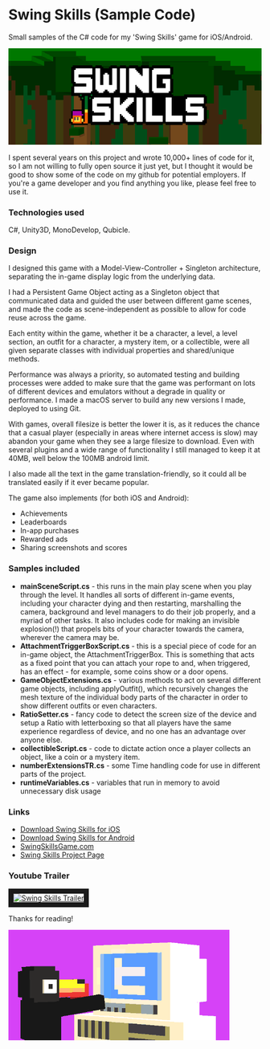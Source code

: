 # Swing Skills (Sample Code)
Small samples of the C# code for my 'Swing Skills' game for iOS/Android.

![alt text](https://raw.githubusercontent.com/tamerobots/swing-skills-sample/master/banner.png "Swing Skills Logo")

I spent several years on this project and wrote 10,000+ lines of code for it, so I am not willing to fully open source it just yet, but I thought it would be good to show some of the code on my github for potential employers. If you're a game developer and you find anything you like, please feel free to use it.

### Technologies used
C#, Unity3D, MonoDevelop, Qubicle. 

### Design
I designed this game with a Model-View-Controller + Singleton architecture, separating the in-game display logic from the underlying data. 

I had a Persistent Game Object acting as a Singleton object that communicated data and guided the user between different game scenes, and made the code as scene-independent as possible to allow for code reuse across the game.

Each entity within the game, whether it be a character, a level, a level section, an outfit for a character, a mystery item, or a collectible, were all given separate classes with individual properties and shared/unique methods.

Performance was always a priority, so automated testing and building processes were added to make sure that the game was performant on lots of different devices and emulators without a degrade in quality or performance. I made a macOS server to build any new versions I made, deployed to using Git.

With games, overall filesize is better the lower it is, as it reduces the chance that a casual player (especially in areas where internet access is slow) may abandon your game when they see a large filesize to download. Even with several plugins and a wide range of functionality I still managed to keep it at 40MB, well below the 100MB android limit.

I also made all the text in the game translation-friendly, so it could all be translated easily if it ever became popular.

The game also implements (for both iOS and Android):
* Achievements
* Leaderboards
* In-app purchases 
* Rewarded ads
* Sharing screenshots and scores

### Samples included
* **mainSceneScript.cs** - this runs in the main play scene when you play through the level. It handles all sorts of different in-game events, including your character dying and then restarting, marshalling the camera, background and level managers to do their job properly, and a myriad of other tasks. It also includes code for making an invisible explosion(!) that propels bits of your character towards the camera, wherever the camera may be.
* **AttachmentTriggerBoxScript.cs** - this is a special piece of code for an in-game object, the AttachmentTriggerBox. This is something that acts as a fixed point that you can attach your rope to and, when triggered, has an effect - for example, some coins show or a door opens. 
* **GameObjectExtensions.cs** - various methods to act on several different game objects, including applyOutfit(), which recursively changes the mesh texture of the individual body parts of the character in order to show different outfits or even characters.
* **RatioSetter.cs** - fancy code to detect the screen size of the device and setup a Ratio with letterboxing so that all players have the same experience regardless of device, and no one has an advantage over anyone else.
* **collectibleScript.cs** - code to dictate action once a player collects an object, like a coin or a mystery item.
* **numberExtensionsTR.cs** - some Time handling code for use in different parts of the project.
* **runtimeVariables.cs** - variables that run in memory to avoid unnecessary disk usage

### Links
* [Download Swing Skills for iOS](https://apps.apple.com/app/swing-skills-rope-swing-game/id1373273640)
* [Download Swing Skills for Android](https://play.google.com/store/apps/details?id=com.heavyfrog.ropegame)
* [SwingSkillsGame.com](https://swingskillsgame.com)
* [Swing Skills Project Page](https://www.tamerobots.com/projects/swing-skills)

### Youtube Trailer

<a href="http://www.youtube.com/watch?feature=player_embedded&v=kOu-VKq5jCI
" target="_blank"><img src="http://img.youtube.com/vi/kOu-VKq5jCI/0.jpg" 
alt="Swing Skills Trailer" border="10" /></a>

Thanks for reading!

![alt text](https://raw.githubusercontent.com/tamerobots/swing-skills-sample/master/toucanTyping.gif "Toucan Typing")
